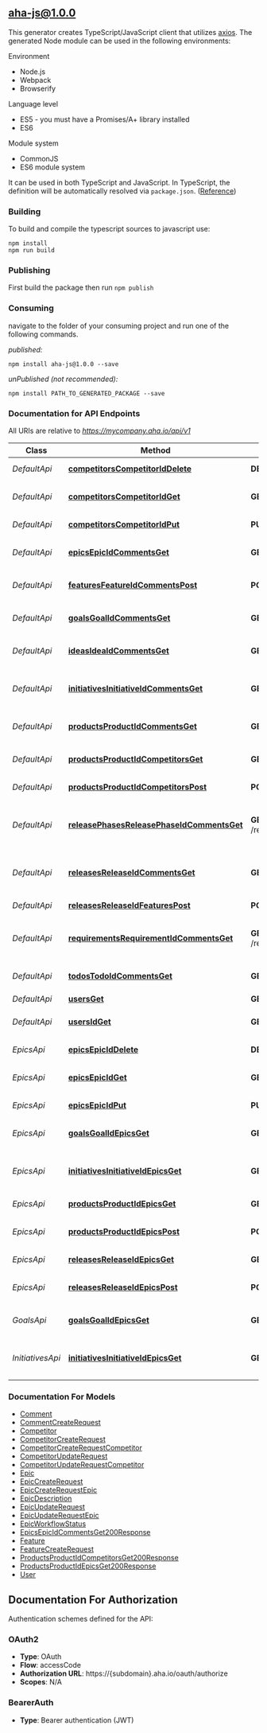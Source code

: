 ## aha-js@1.0.0

This generator creates TypeScript/JavaScript client that utilizes [axios](https://github.com/axios/axios). The generated Node module can be used in the following environments:

Environment
* Node.js
* Webpack
* Browserify

Language level
* ES5 - you must have a Promises/A+ library installed
* ES6

Module system
* CommonJS
* ES6 module system

It can be used in both TypeScript and JavaScript. In TypeScript, the definition will be automatically resolved via `package.json`. ([Reference](https://www.typescriptlang.org/docs/handbook/declaration-files/consumption.html))

### Building

To build and compile the typescript sources to javascript use:
```
npm install
npm run build
```

### Publishing

First build the package then run `npm publish`

### Consuming

navigate to the folder of your consuming project and run one of the following commands.

_published:_

```
npm install aha-js@1.0.0 --save
```

_unPublished (not recommended):_

```
npm install PATH_TO_GENERATED_PACKAGE --save
```

### Documentation for API Endpoints

All URIs are relative to *https://mycompany.aha.io/api/v1*

Class | Method | HTTP request | Description
------------ | ------------- | ------------- | -------------
*DefaultApi* | [**competitorsCompetitorIdDelete**](docs/DefaultApi.md#competitorscompetitoriddelete) | **DELETE** /competitors/{competitor_id} | Delete a competitor
*DefaultApi* | [**competitorsCompetitorIdGet**](docs/DefaultApi.md#competitorscompetitoridget) | **GET** /competitors/{competitor_id} | Get a specific competitor
*DefaultApi* | [**competitorsCompetitorIdPut**](docs/DefaultApi.md#competitorscompetitoridput) | **PUT** /competitors/{competitor_id} | Update a competitor
*DefaultApi* | [**epicsEpicIdCommentsGet**](docs/DefaultApi.md#epicsepicidcommentsget) | **GET** /epics/{epic_id}/comments | List comments on an epic
*DefaultApi* | [**featuresFeatureIdCommentsPost**](docs/DefaultApi.md#featuresfeatureidcommentspost) | **POST** /features/{feature_id}/comments | Create a comment on a feature
*DefaultApi* | [**goalsGoalIdCommentsGet**](docs/DefaultApi.md#goalsgoalidcommentsget) | **GET** /goals/{goal_id}/comments | List comments on a goal
*DefaultApi* | [**ideasIdeaIdCommentsGet**](docs/DefaultApi.md#ideasideaidcommentsget) | **GET** /ideas/{idea_id}/comments | List comments on an idea
*DefaultApi* | [**initiativesInitiativeIdCommentsGet**](docs/DefaultApi.md#initiativesinitiativeidcommentsget) | **GET** /initiatives/{initiative_id}/comments | List comments on an initiative
*DefaultApi* | [**productsProductIdCommentsGet**](docs/DefaultApi.md#productsproductidcommentsget) | **GET** /products/{product_id}/comments | List comments in a product
*DefaultApi* | [**productsProductIdCompetitorsGet**](docs/DefaultApi.md#productsproductidcompetitorsget) | **GET** /products/{product_id}/competitors | List competitors in a product
*DefaultApi* | [**productsProductIdCompetitorsPost**](docs/DefaultApi.md#productsproductidcompetitorspost) | **POST** /products/{product_id}/competitors | Create a competitor
*DefaultApi* | [**releasePhasesReleasePhaseIdCommentsGet**](docs/DefaultApi.md#releasephasesreleasephaseidcommentsget) | **GET** /release_phases/{release_phase_id}/comments | List comments on a release phase
*DefaultApi* | [**releasesReleaseIdCommentsGet**](docs/DefaultApi.md#releasesreleaseidcommentsget) | **GET** /releases/{release_id}/comments | List comments on a release
*DefaultApi* | [**releasesReleaseIdFeaturesPost**](docs/DefaultApi.md#releasesreleaseidfeaturespost) | **POST** /releases/{release_id}/features | Create a feature
*DefaultApi* | [**requirementsRequirementIdCommentsGet**](docs/DefaultApi.md#requirementsrequirementidcommentsget) | **GET** /requirements/{requirement_id}/comments | List comments on a requirement
*DefaultApi* | [**todosTodoIdCommentsGet**](docs/DefaultApi.md#todostodoidcommentsget) | **GET** /todos/{todo_id}/comments | List comments on a to-do
*DefaultApi* | [**usersGet**](docs/DefaultApi.md#usersget) | **GET** /users | List users
*DefaultApi* | [**usersIdGet**](docs/DefaultApi.md#usersidget) | **GET** /users/{id} | Get a specific user
*EpicsApi* | [**epicsEpicIdDelete**](docs/EpicsApi.md#epicsepiciddelete) | **DELETE** /epics/{epic_id} | Delete an epic
*EpicsApi* | [**epicsEpicIdGet**](docs/EpicsApi.md#epicsepicidget) | **GET** /epics/{epic_id} | Get a specific epic
*EpicsApi* | [**epicsEpicIdPut**](docs/EpicsApi.md#epicsepicidput) | **PUT** /epics/{epic_id} | Update an epic
*EpicsApi* | [**goalsGoalIdEpicsGet**](docs/EpicsApi.md#goalsgoalidepicsget) | **GET** /goals/{goal_id}/epics | List epics associated with a goal
*EpicsApi* | [**initiativesInitiativeIdEpicsGet**](docs/EpicsApi.md#initiativesinitiativeidepicsget) | **GET** /initiatives/{initiative_id}/epics | List epics associated with an initiative
*EpicsApi* | [**productsProductIdEpicsGet**](docs/EpicsApi.md#productsproductidepicsget) | **GET** /products/{product_id}/epics | List epics in a product
*EpicsApi* | [**productsProductIdEpicsPost**](docs/EpicsApi.md#productsproductidepicspost) | **POST** /products/{product_id}/epics | Create an epic in a product
*EpicsApi* | [**releasesReleaseIdEpicsGet**](docs/EpicsApi.md#releasesreleaseidepicsget) | **GET** /releases/{release_id}/epics | List epics in a release
*EpicsApi* | [**releasesReleaseIdEpicsPost**](docs/EpicsApi.md#releasesreleaseidepicspost) | **POST** /releases/{release_id}/epics | Create an epic in a release
*GoalsApi* | [**goalsGoalIdEpicsGet**](docs/GoalsApi.md#goalsgoalidepicsget) | **GET** /goals/{goal_id}/epics | List epics associated with a goal
*InitiativesApi* | [**initiativesInitiativeIdEpicsGet**](docs/InitiativesApi.md#initiativesinitiativeidepicsget) | **GET** /initiatives/{initiative_id}/epics | List epics associated with an initiative


### Documentation For Models

 - [Comment](docs/Comment.md)
 - [CommentCreateRequest](docs/CommentCreateRequest.md)
 - [Competitor](docs/Competitor.md)
 - [CompetitorCreateRequest](docs/CompetitorCreateRequest.md)
 - [CompetitorCreateRequestCompetitor](docs/CompetitorCreateRequestCompetitor.md)
 - [CompetitorUpdateRequest](docs/CompetitorUpdateRequest.md)
 - [CompetitorUpdateRequestCompetitor](docs/CompetitorUpdateRequestCompetitor.md)
 - [Epic](docs/Epic.md)
 - [EpicCreateRequest](docs/EpicCreateRequest.md)
 - [EpicCreateRequestEpic](docs/EpicCreateRequestEpic.md)
 - [EpicDescription](docs/EpicDescription.md)
 - [EpicUpdateRequest](docs/EpicUpdateRequest.md)
 - [EpicUpdateRequestEpic](docs/EpicUpdateRequestEpic.md)
 - [EpicWorkflowStatus](docs/EpicWorkflowStatus.md)
 - [EpicsEpicIdCommentsGet200Response](docs/EpicsEpicIdCommentsGet200Response.md)
 - [Feature](docs/Feature.md)
 - [FeatureCreateRequest](docs/FeatureCreateRequest.md)
 - [ProductsProductIdCompetitorsGet200Response](docs/ProductsProductIdCompetitorsGet200Response.md)
 - [ProductsProductIdEpicsGet200Response](docs/ProductsProductIdEpicsGet200Response.md)
 - [User](docs/User.md)


<a id="documentation-for-authorization"></a>
## Documentation For Authorization


Authentication schemes defined for the API:
<a id="OAuth2"></a>
### OAuth2

- **Type**: OAuth
- **Flow**: accessCode
- **Authorization URL**: https://{subdomain}.aha.io/oauth/authorize
- **Scopes**: N/A

<a id="BearerAuth"></a>
### BearerAuth

- **Type**: Bearer authentication (JWT)

